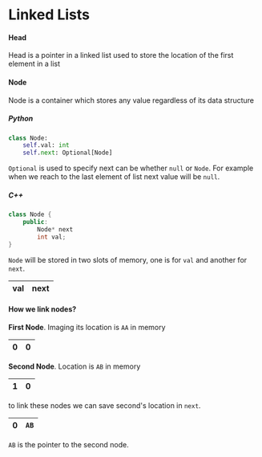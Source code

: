 # Linked Lists

#### Head

Head is a pointer in a linked list used to store the location of the first element in a list

#### Node

Node is a container which stores any value regardless of its data structure

##### Python

```python
class Node:
    self.val: int
    self.next: Optional[Node]
```

`Optional` is used to specify next can be whether `null` or `Node`. For example when we reach to the last element of list next value will be `null`.

##### C++

```cpp
class Node {
    public:
        Node* next
        int val;
}
```

`Node` will be stored in two slots of memory, one is for `val` and another for `next`.

| val | next |
|-----|------|

#### How we link nodes?

**First Node**. Imaging its location is `AA` in memory

| 0 | 0 |
|---|---|  

**Second Node**. Location is `AB` in memory

| 1 | 0 |
|---|---|

to link these nodes we can save second's location in `next`.

| 0 | `AB`|
|---|-----|

`AB` is the pointer to the second node.
